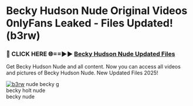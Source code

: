 # Becky Hudson Nude Original Videos 0nlyFans Leaked - Files Updated! (b3rw)

<h3>🔴 CLICK HERE 🌐==►► <a href="https://tinyurl.com/yc6ubb5a" rel="nofollow">Becky Hudson Nude Updated Files</a></h3>

Get Becky Hudson Nude and all content. Now you can access all videos and pictures of Becky Hudson Nude. New Updated Files 2025!

[![b3rw](https://i.imgur.com/7eu0CRL.gif)](https://tinyurl.com/yc6ubb5a)
nude becky g<br>
becky holt nude<br>
becky nude